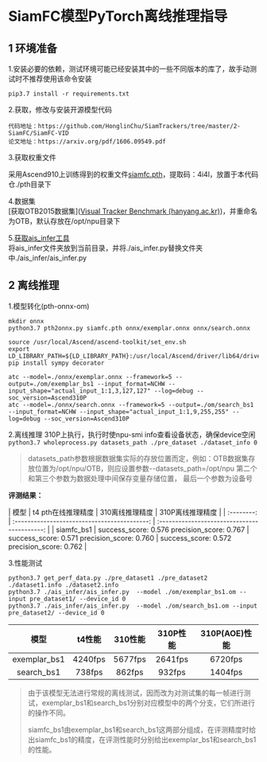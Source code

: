 # SiamFC模型PyTorch离线推理指导

## 1 环境准备 

1.安装必要的依赖，测试环境可能已经安装其中的一些不同版本的库了，故手动测试时不推荐使用该命令安装  

```
pip3.7 install -r requirements.txt  
```

2.获取，修改与安装开源模型代码  
```
代码地址：https://github.com/HonglinChu/SiamTrackers/tree/master/2-SiamFC/SiamFC-VID   
论文地址：https://arxiv.org/pdf/1606.09549.pdf
```
3.获取权重文件  

采用Ascend910上训练得到的权重文件[siamfc.pth](https://pan.baidu.com/s/1N3Igj4ZgntjRevsGA5xOTQ)，提取码：4i4l，放置于本代码仓./pth目录下

4.数据集     
[获取OTB2015数据集]([Visual Tracker Benchmark (hanyang.ac.kr)](http://cvlab.hanyang.ac.kr/tracker_benchmark/datasets.html))，并重命名为OTB，默认存放在/opt/npu目录下

5.[获取ais_infer工具]( https://gitee.com/ascend/tools/tree/master/ais-bench_workload/tool/ais_infer)  
将ais_infer文件夹放到当前目录，并将./ais_infer.py替换文件夹中./ais_infer/ais_infer.py

## 2 离线推理 

1.模型转化(pth-onnx-om)
```
mkdir onnx
python3.7 pth2onnx.py siamfc.pth onnx/exemplar.onnx onnx/search.onnx

source /usr/local/Ascend/ascend-toolkit/set_env.sh
export LD_LIBRARY_PATH=${LD_LIBRARY_PATH}:/usr/local/Ascend/driver/lib64/driver/
pip install sympy decorator

atc --model=./onnx/exemplar.onnx --framework=5 --output=./om/exemplar_bs1 --input_format=NCHW --input_shape="actual_input_1:1,3,127,127" --log=debug --soc_version=Ascend310P
atc --model=./onnx/search.onnx --framework=5 --output=./om/search_bs1 --input_format=NCHW --input_shape="actual_input_1:1,9,255,255" --log=debug --soc_version=Ascend310P

```
2.离线推理
310P上执行，执行时使npu-smi info查看设备状态，确保device空闲  
```python3.7 wholeprocess.py datasets_path ./pre_dataset ./dataset_info 0```

> datasets_path参数根据数据集实际的存放位置而定，例如：OTB数据集存放位置为/opt/npu/OTB，则应设置参数--datasets_path=/opt/npu
> 第二个和第三个参数为数据处理中间保存变量存储位置， 最后一个参数为设备号

 **评测结果：**   

|    模型    |            t4 pth在线推理精度            |            310离线推理精度            |            310P离线推理精度            |
| :--------: | :------------------------------------------: | :------------------------------------------: |
| siamfc_bs1 | success_score: 0.576 precision_score: 0.767 | success_score: 0.571 precision_score: 0.760 | success_score: 0.572 precision_score: 0.762 |

3.性能测试
```
python3.7 get_perf_data.py ./pre_dataset1 ./pre_dataset2 ./dataset1.info ./dataset2.info
python3.7 ./ais_infer/ais_infer.py  --model ./om/exemplar_bs1.om --input pre_dataset1/ --device_id 0
python3.7 ./ais_infer/ais_infer.py  --model ./om/search_bs1.om --input pre_dataset2/ --device_id 0
```

| 模型      | t4性能 | 310性能  | 310P性能 | 310P(AOE)性能 |
| :------: | :------: | :------: | :------: | :------: |
| exemplar_bs1 | 4240fps | 5677fps | 2641fps | 6720fps |
| search_bs1 | 738fps | 862fps | 932fps | 1404fps |

> 由于该模型无法进行常规的离线测试，因而改为对测试集的每一帧进行测试，exemplar_bs1和search_bs1分别对应模型中的两个分支，它们所进行的操作不同。
>
> siamfc_bs1由exemplar_bs1和search_bs1这两部分组成，在评测精度时给出siamfc_bs1的精度，在评测性能时分别给出exemplar_bs1和search_bs1的性能。


